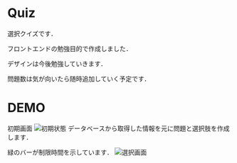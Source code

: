 # Quiz
選択クイズです．

フロントエンドの勉強目的で作成しました．

デザインは今後勉強していきます．

問題数は気が向いたら随時追加していく予定です．

# DEMO
初期画面
![初期状態](https://user-images.githubusercontent.com/69710380/162865541-601d05fe-a42e-4a29-a3f3-dbb49ac19d1d.png)
データベースから取得した情報を元に問題と選択肢を作成します．

緑のバーが制限時間を示しています．
![選択画面](https://user-images.githubusercontent.com/69710380/162865549-5971b659-a0e7-4275-9ac4-f8d6c658b30b.png)
